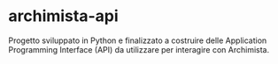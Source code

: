 # archimista-api
Progetto sviluppato in Python e finalizzato a costruire delle Application Programming Interface (API) da utilizzare per interagire con Archimista.
